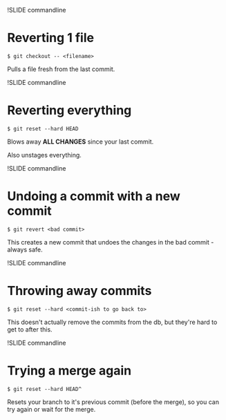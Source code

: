 !SLIDE commandline
# Reverting 1 file #

    $ git checkout -- <filename>

Pulls a file fresh from the last commit.

!SLIDE commandline
# Reverting everything #

    $ git reset --hard HEAD

Blows away **ALL CHANGES** since your last commit.

Also unstages everything.

!SLIDE commandline
# Undoing a commit with a new commit #

    $ git revert <bad commit>

This creates a new commit that undoes the changes in the bad commit -
always safe.

!SLIDE commandline
# Throwing away commits #

    $ git reset --hard <commit-ish to go back to>

This doesn't actually remove the commits from the db, but they're hard
to get to after this.

!SLIDE commandline
# Trying a merge again #

    $ git reset --hard HEAD^

Resets your branch to it's previous commit (before the merge), so you
can try again or wait for the merge.
